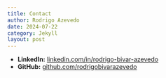 ```yaml
---
title: Contact
author: Rodrigo Azevedo
date: 2024-07-22
category: Jekyll
layout: post
---
```


- **LinkedIn:** [linkedin.com/in/rodrigo-bivar-azevedo](https://www.linkedin.com/in/rodrigo-bivar-azevedo/)
- **GitHub:** [github.com/rodrigobivarazevedo](https://github.com/rodrigobivarazevedo)

